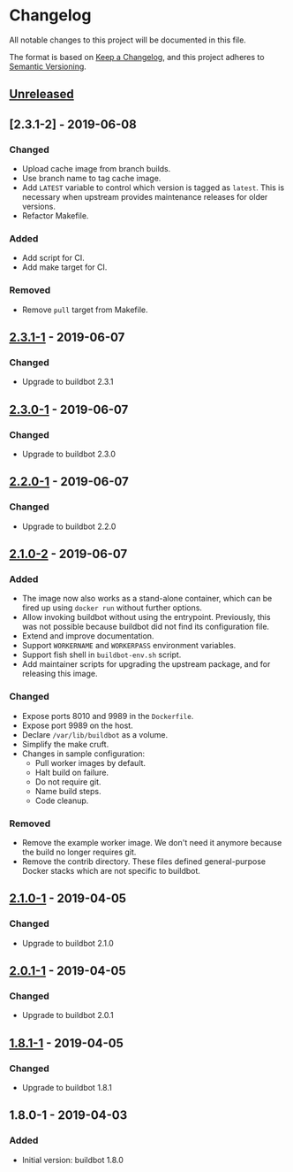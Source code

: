 # Changelog
All notable changes to this project will be documented in this file.

The format is based on [Keep a Changelog](https://keepachangelog.com/en/1.0.0/),
and this project adheres to [Semantic Versioning](https://semver.org/spec/v2.0.0.html).

## [Unreleased]

## [2.3.1-2] - 2019-06-08
### Changed
- Upload cache image from branch builds.
- Use branch name to tag cache image.
- Add `LATEST` variable to control which version is tagged as `latest`. This is
  necessary when upstream provides maintenance releases for older versions.
- Refactor Makefile.

### Added
- Add script for CI.
- Add make target for CI.

### Removed
- Remove `pull` target from Makefile.

## [2.3.1-1] - 2019-06-07
### Changed
- Upgrade to buildbot 2.3.1

## [2.3.0-1] - 2019-06-07
### Changed
- Upgrade to buildbot 2.3.0

## [2.2.0-1] - 2019-06-07
### Changed
- Upgrade to buildbot 2.2.0

## [2.1.0-2] - 2019-06-07
### Added
- The image now also works as a stand-alone container, which can be fired up
  using `docker run` without further options.
- Allow invoking buildbot without using the entrypoint. Previously, this was not
  possible because buildbot did not find its configuration file.
- Extend and improve documentation.
- Support `WORKERNAME` and `WORKERPASS` environment variables.
- Support fish shell in `buildbot-env.sh` script.
- Add maintainer scripts for upgrading the upstream package, and for releasing
  this image.

### Changed
- Expose ports 8010 and 9989 in the `Dockerfile`.
- Expose port 9989 on the host.
- Declare `/var/lib/buildbot` as a volume.
- Simplify the make cruft.
- Changes in sample configuration:
  - Pull worker images by default.
  - Halt build on failure.
  - Do not require git.
  - Name build steps.
  - Code cleanup.

### Removed
- Remove the example worker image. We don't need it anymore because the build no
  longer requires git.
- Remove the contrib directory. These files defined general-purpose Docker
  stacks which are not specific to buildbot.

## [2.1.0-1] - 2019-04-05
### Changed
- Upgrade to buildbot 2.1.0

## [2.0.1-1] - 2019-04-05
### Changed
- Upgrade to buildbot 2.0.1

## [1.8.1-1] - 2019-04-05
### Changed
- Upgrade to buildbot 1.8.1

## 1.8.0-1 - 2019-04-03
### Added
- Initial version: buildbot 1.8.0

[Unreleased]: https://github.com/cjolowicz/docker-buildbot/compare/2.3.1-1...HEAD
[2.3.1-1]: https://github.com/cjolowicz/docker-buildbot/compare/v2.3.0-1...2.3.1-1
[2.3.0-1]: https://github.com/cjolowicz/docker-buildbot/compare/v2.2.0-1...2.3.0-1
[2.2.0-1]: https://github.com/cjolowicz/docker-buildbot/compare/v2.1.0-2...2.2.0-1
[2.1.0-2]: https://github.com/cjolowicz/docker-buildbot/compare/v2.1.0-1...2.1.0-2
[2.1.0-1]: https://github.com/cjolowicz/docker-buildbot/compare/v2.0.1-1...2.1.0-1
[2.0.1-1]: https://github.com/cjolowicz/docker-buildbot/compare/v1.8.1-1...2.0.1-1
[1.8.1-1]: https://github.com/cjolowicz/docker-buildbot/compare/v1.8.0-1...v1.8.1-1
